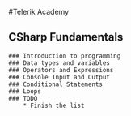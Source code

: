 #Telerik Academy
## CSharp Fundamentals
	### Introduction to programming
	### Data types and variables
	### Operators and Expressions
	### Console Input and Output
	### Conditional Statements
	### Loops
	### TODO
		* Finish the list